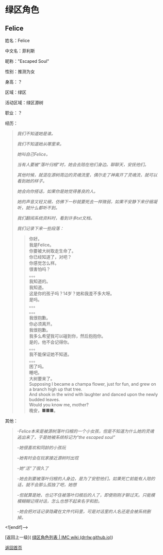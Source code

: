 # 绿区角色
## Felice

姓名：Felice

中文名：菲利斯

昵称："Escaped Soul"

性别：推测为女

身高：？

区域：绿区

活动区域：绿区源树

职业：？

经历：

>*我们不知道她是谁。*
> 
>   
>*我们不知道她从哪里来。*
>    
>     
>*她叫自己Felice。*
>  
>   
>*当有人要被“落叶归根”时，她会去陪在他们身边。聊聊天，安抚他们。*
>    
>     
>*其他时候，就混在源树周边的灵魂流里，偶尔走了神离开了灵魂流，就可以看到她的样子。*
> 
>  
>*她会向你搭话，如果你是她觉得善良的人。*
> 
>  
>*她的声音又轻又细，仿佛下一秒就要死去一样微弱，如果不安静下来仔细凝听，就什么都听不到。*
> 
>  
>*我们翻阅系统资料时，看到许多txt文档。* 
> 
>  
>*我们记录下来一些段落：*
>  >你好。    
我是Felice。    
你要被大树取走生命了。    
你已经知道了，对吧？    
你感觉怎么样。    
很害怕吗？    
。。。    
我知道的。    
我知道。    
这是你的孩子吗？14岁？她和我差不多大呀。    
是吗。    
。。。    
。。。    
我很抱歉。    
你必须离开。    
我很抱歉。    
我多么希望我可以碰到你，然后抱抱你。    
是的，他不会记得你。    
。。。    
我不能保证她不知道。    
。。。    
困了吗。    
睡吧。    
大树要来了。    
Supposing I became a champa flower, just for fun, and grew on a branch high up that tree.  
And shook in the wind with laughter and danced upon the newly budded leaves.  
Would you know me, mother?    
晚安，■■■。

其他：

>*-Felice本来是被源树落叶归根的一个小女孩，但是不知道为什么她的灵魂逃出来了，于是她被系统标记为“the escaped soul”*
> 
> 
>*-她很喜欢和同龄的小孩玩*
> 
>  
>*-她有时会在玩家接近源树时出现*
> 
>  
>*-她“活”了很久了*
> 
>  
>*-她去到要被落叶归根的人身边，是为了安慰他们。如果死亡前能有人陪的话，就不会那么孤独了吧，她想*
> 
>  
>*-但就算是她，也记不住被落叶归根后的人了，即使刚刚才聊过天。只能模模糊糊记得对话，怎么也想不起来名字和脸。*
> 
>  
>*-她会把对话记录隐藏在文件代码里，可是对话里的人名还是会被系统删掉。* 

<![endif]-->

[返回上一级]( [绿区角色列表 | IMC wiki (drrlw.github.io)](https://drrlw.github.io/Character/%E7%BB%BF%E5%8C%BA_%E8%A7%92%E8%89%B2))

[返回首页]([https://drrlw.github.io/index](https://drrlw.github.io/index))

<script src="https://utteranc.es/client.js"

repo="drrlw/drrlw.github.io"

issue-term="title"

theme="github-light"

crossorigin="anonymous"

async>

</script> 
